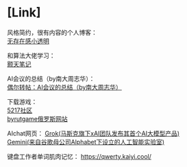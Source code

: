 # [Link]

风格简约，很有内容的个人博客：  
[无存在感小透明](https://ry.huaji.store/)

和算法大佬学习：  
[颢天笔记](https://io.zouht.com/154.html)


AI会议的总结（by南大周志华）：  
[偶尔转帖：AI会议的总结（by南大周志华）](https://www.cnblogs.com/yymn/p/4589624.html)


下载游戏：  
[5217社区](https://www.xxx5217.com/)  
[byrutgame俄罗斯网站](https://byrutgame.org/)


AIchat网页：
[Grok(马斯克旗下xAI团队发布其首个AI大模型产品)](https://grok.com/)  
[Gemini(来自谷歌母公司Alphabet下设立的人工智能实验室)](https://gemini.google.com/)

键盘工作者单词肌肉记忆：
https://qwerty.kaiyi.cool/




 


